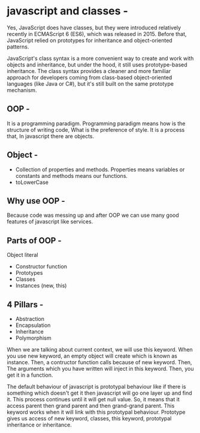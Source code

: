 # javascript and classes -
Yes, JavaScript does have classes, but they were introduced relatively recently in ECMAScript 6 (ES6), which was released in 2015. Before that, JavaScript relied on prototypes for inheritance and object-oriented patterns.

JavaScript's class syntax is a more convenient way to create and work with objects and inheritance, but under the hood, it still uses prototype-based inheritance. The class syntax provides a cleaner and more familiar approach for developers coming from class-based object-oriented languages (like Java or C#), but it's still built on the same prototype mechanism.

## OOP -
It is a programming paradigm. Programming paradigm means how is the structure of writing code, What is the preference of style. It is a process that, In javascript there are objects.

## Object -
- Collection of properties and methods. Properties means variables or constants and methods means our functions.
- toLowerCase 

## Why use OOP -
Because code was messing up and after OOP we can use many good features of javascript like services.

## Parts of OOP -
Object literal 

- Constructor function
- Prototypes
- Classes
- Instances (new, this)

## 4 Pillars -

- Abstraction
- Encapsulation
- Inheritance
- Polymorphism 

When we are talking about current context, we will use this keyword.
When you use new keyword, an empty object will create which is known as instance. Then, a contructor function calls because of new keyword. Then, The arguments which you have written will inject in this keyword. Then, you get it in a function. 

The default behaviour of javascript is prototypal behaviour like if there is something which doesn't get it then javascript will go one layer up and find it. This process continues until it will get null value. So, it means that it access parent then grand parent and then grand-grand parent. This keyword works when it will link with this prototypal behaviour. 
Prototype gives us access of new keyword, classes, this keyword, prototypal inheritance or inheritance. 